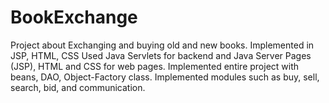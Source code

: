 # BookExchange
Project about Exchanging and buying old and new books. Implemented in JSP, HTML, CSS
Used Java Servlets for backend and Java Server Pages (JSP), HTML and CSS for web pages. 
Implemented entire project with beans, DAO, Object-Factory class. 
Implemented modules such as buy, sell, search, bid, and communication.

